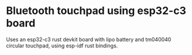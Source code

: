 # Bluetooth touchpad using esp32-c3 board

Uses an esp32-c3 rust devkit board with lipo battery and tm040040 circular touchpad, using esp-idf rust bindings.
